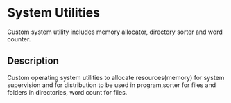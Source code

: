 # System Utilities

Custom system utility includes memory allocator, directory sorter and word counter.

## Description
Custom operating system utilities to allocate resources(memory) for system supervision and for distribution to be used in program,sorter for files and folders in directories, word count for files.




